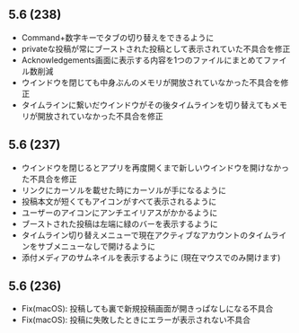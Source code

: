 ## 5.6 (238)

- Command+数字キーでタブの切り替えをできるように
- privateな投稿が常にブーストされた投稿として表示されていた不具合を修正
- Acknowledgements画面に表示する内容を1つのファイルにまとめてファイル数削減
- ウインドウを閉じても中身ぶんのメモリが開放されていなかった不具合を修正
- タイムラインに繋いだウインドウがその後タイムラインを切り替えてもメモリが開放されていなかった不具合を修正

## 5.6 (237)

- ウインドウを閉じるとアプリを再度開くまで新しいウインドウを開けなかった不具合を修正
- リンクにカーソルを載せた時にカーソルが手になるように
- 投稿本文が短くてもアイコンがすべて表示されるように
- ユーザーのアイコンにアンチエイリアスがかかるように
- ブーストされた投稿は左端に緑のバーを表示するように
- タイムライン切り替えメニューで現在アクティブなアカウントのタイムラインをサブメニューなしで開けるように
- 添付メディアのサムネイルを表示するように (現在マウスでのみ開けます)

## 5.6 (236)

- Fix(macOS): 投稿しても裏で新規投稿画面が開きっぱなしになる不具合
- Fix(macOS): 投稿に失敗したときにエラーが表示されない不具合